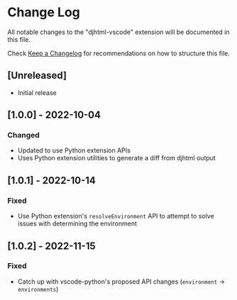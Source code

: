 # Change Log

All notable changes to the "djhtml-vscode" extension will be documented in this file.

Check [Keep a Changelog](http://keepachangelog.com/) for recommendations on how to structure this file.

## [Unreleased]

- Initial release

## [1.0.0] - 2022-10-04

### Changed

- Updated to use Python extension APIs
- Uses Python extension utilities to generate a diff from djhtml output

## [1.0.1] - 2022-10-14

### Fixed

- Use Python extension's `resolveEnvironment` API to attempt to solve issues with determining the environment

## [1.0.2] - 2022-11-15

### Fixed

- Catch up with vscode-python's proposed API changes (`environment` -> `environments`)
